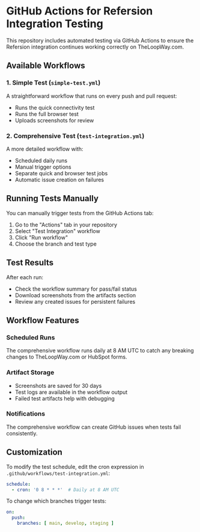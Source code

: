 # GitHub Actions for Refersion Integration Testing

This repository includes automated testing via GitHub Actions to ensure the Refersion integration continues working correctly on TheLoopWay.com.

## Available Workflows

### 1. Simple Test (`simple-test.yml`)
A straightforward workflow that runs on every push and pull request:
- Runs the quick connectivity test
- Runs the full browser test
- Uploads screenshots for review

### 2. Comprehensive Test (`test-integration.yml`)
A more detailed workflow with:
- Scheduled daily runs
- Manual trigger options
- Separate quick and browser test jobs
- Automatic issue creation on failures

## Running Tests Manually

You can manually trigger tests from the GitHub Actions tab:

1. Go to the "Actions" tab in your repository
2. Select "Test Integration" workflow
3. Click "Run workflow"
4. Choose the branch and test type

## Test Results

After each run:
- Check the workflow summary for pass/fail status
- Download screenshots from the artifacts section
- Review any created issues for persistent failures

## Workflow Features

### Scheduled Runs
The comprehensive workflow runs daily at 8 AM UTC to catch any breaking changes to TheLoopWay.com or HubSpot forms.

### Artifact Storage
- Screenshots are saved for 30 days
- Test logs are available in the workflow output
- Failed test artifacts help with debugging

### Notifications
The comprehensive workflow can create GitHub issues when tests fail consistently.

## Customization

To modify the test schedule, edit the cron expression in `.github/workflows/test-integration.yml`:
```yaml
schedule:
  - cron: '0 8 * * *'  # Daily at 8 AM UTC
```

To change which branches trigger tests:
```yaml
on:
  push:
    branches: [ main, develop, staging ]
```